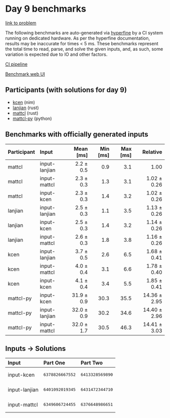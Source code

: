 # Day 9 benchmarks

[link to problem](https://adventofcode.com/2024/day/9)

The following benchmarks are auto-generated via
[hyperfine](https://github.com/sharkdp/hyperfine) by a CI system running on
dedicated hardware. As per the hyperfine documentation, results may be
inaccurate for times < 5 ms. These benchmarks represent the total time to read,
parse, and solve the given inputs, and, as such, some variation is expected due
to IO and other factors.

[CI pipeline](http://ci.papercode.net:8080/teams/main/pipelines/aoc2024)

[Benchmark web UI](https://aoc.ancalagon.black)


## Participants (with solutions for day 9)

- [kcen](https://github.com/kcen/aoc2024) (nim)
- [lanjian](https://github.com/lanjian/aoc-2024) (rust)
- [mattcl](https://github.com/mattcl/aoc2024) (rust)
- [mattcl-py](https://github.com/mattcl/aoc2024-py) (python)


## Benchmarks with officially generated inputs

| Participant | Input | Mean [ms] | Min [ms] | Max [ms] | Relative |
|:---|:---|---:|---:|---:|---:|
| mattcl | input-lanjian | 2.2 ± 0.5 | 0.9 | 3.1 | 1.00 |
| mattcl | input-mattcl | 2.3 ± 0.3 | 1.3 | 3.1 | 1.02 ± 0.26 |
| mattcl | input-kcen | 2.3 ± 0.3 | 1.4 | 3.2 | 1.02 ± 0.26 |
| lanjian | input-lanjian | 2.5 ± 0.3 | 1.1 | 3.5 | 1.13 ± 0.26 |
| lanjian | input-kcen | 2.5 ± 0.3 | 1.4 | 3.2 | 1.14 ± 0.26 |
| lanjian | input-mattcl | 2.6 ± 0.3 | 1.8 | 3.8 | 1.16 ± 0.26 |
| kcen | input-lanjian | 3.7 ± 0.5 | 2.6 | 6.5 | 1.68 ± 0.41 |
| kcen | input-mattcl | 4.0 ± 0.4 | 3.1 | 6.6 | 1.78 ± 0.40 |
| kcen | input-kcen | 4.1 ± 0.4 | 3.4 | 5.5 | 1.85 ± 0.41 |
| mattcl-py | input-kcen | 31.9 ± 0.9 | 30.3 | 35.5 | 14.36 ± 2.95 |
| mattcl-py | input-lanjian | 32.0 ± 0.9 | 30.2 | 34.6 | 14.40 ± 2.96 |
| mattcl-py | input-mattcl | 32.0 ± 1.7 | 30.5 | 46.3 | 14.41 ± 3.03 |


## Inputs -> Solutions

| Input | Part One | Part Two |
|:---|:---|:---|
|input-kcen|<pre>6378826667552</pre>|<pre>6413328569890</pre>|
|input-lanjian|<pre>6401092019345</pre>|<pre>6431472344710</pre>|
|input-mattcl|<pre>6349606724455</pre>|<pre>6376648986651</pre>|